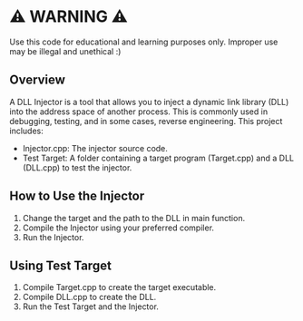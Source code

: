 # ⚠ WARNING ⚠
Use this code for educational and learning purposes only. Improper use may be illegal and unethical :)

## Overview
A DLL Injector is a tool that allows you to inject a dynamic link library (DLL) into the address space of another process. This is commonly used in debugging, testing, and in some cases, reverse engineering. This project includes:
- Injector.cpp: The injector source code.
- Test Target: A folder containing a target program (Target.cpp) and a DLL (DLL.cpp) to test the injector.

## How to Use the Injector
1. Change the target and the path to the DLL in main function.
2. Compile the Injector using your preferred compiler.
3. Run the Injector.

## Using Test Target
1. Compile Target.cpp to create the target executable.
2. Compile DLL.cpp to create the DLL.
3. Run the Test Target and the Injector.
